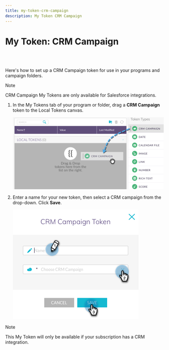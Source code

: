 ```yaml
---
title: my-token-crm-campaign
description: My Token CRM Campaign
---
```


# My Token: CRM Campaign
<br>&nbsp;

Here's how to set up a CRM Campaign token for use in your programs and campaign folders.

>[!NOTE]
>
>CRM Campaign My Tokens are only available for Salesforce integrations.

1. In the My Tokens tab of your program or folder, drag a **CRM Campaign** token to the Local Tokens canvas.

   ![Image One](/help/sky/assets/my-tokens/my-token-crm-campaign/my-token-crm-campaign-1.png)

2. Enter a name for your new token, then select a CRM campaign from the drop-down. Click **Save**.

   ![Image Two](/help/sky/assets/my-tokens/my-token-crm-campaign/my-token-crm-campaign-2.png)

>[!NOTE]
>
>This My Token will only be available if your subscription has a CRM integration.
